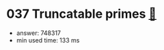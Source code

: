 037 Truncatable primes [:link:](http://projecteuler.net/problem=37)  
========================

- answer: 748317 
- min used time: 133 ms

